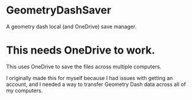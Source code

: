 # GeometryDashSaver
A geometry dash local (and OneDrive) save manager.
# This needs OneDrive to work.
This uses OneDrive to save the files across multiple computers.

I originally made this for myself because I had issues with getting an account, and I needed a way to transfer Geometry Dash data across all of my computers.
